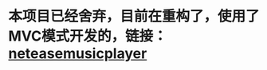 # 本项目已经舍弃，目前在重构了，使用了MVC模式开发的，链接：[neteasemusicplayer](https://github.com/quanbisen/neteasemusicplayer)
